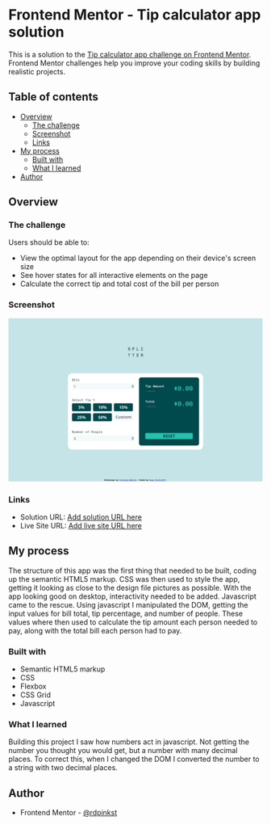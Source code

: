 # Frontend Mentor - Tip calculator app solution

This is a solution to the [Tip calculator app challenge on Frontend Mentor](https://www.frontendmentor.io/challenges/tip-calculator-app-ugJNGbJUX). Frontend Mentor challenges help you improve your coding skills by building realistic projects.

## Table of contents

- [Overview](#overview)
  - [The challenge](#the-challenge)
  - [Screenshot](#screenshot)
  - [Links](#links)
- [My process](#my-process)
  - [Built with](#built-with)
  - [What I learned](#what-i-learned)
- [Author](#author)


## Overview

### The challenge

Users should be able to:

- View the optimal layout for the app depending on their device's screen size
- See hover states for all interactive elements on the page
- Calculate the correct tip and total cost of the bill per person

### Screenshot

![](./screen-shot.png)


### Links

- Solution URL: [Add solution URL here](https://github.com/rdpinkst/tip-calculator-app-main)
- Live Site URL: [Add live site URL here](https://rdpinkst.github.io/tip-calculator-app-main/)

## My process

The structure of this app was the first thing that needed to be built, coding up the semantic HTML5 markup.  CSS was then used to style the app, getting it looking as close to the design file pictures as possible.  With the app looking good on desktop, interactivity needed to be added.  Javascript came to the rescue.  Using javascript I manipulated the DOM, getting the input values for bill total, tip percentage, and number of people.  These values where then used to calculate the tip amount each person needed to pay, along with the total bill each person had to pay.  


### Built with

- Semantic HTML5 markup
- CSS 
- Flexbox
- CSS Grid
- Javascript

### What I learned

Building this project I saw how numbers act in javascript.  Not getting the number you thought you would get, but a number with many decimal places.  To correct this, when I changed the DOM I converted the number to a string with two decimal places.

## Author

- Frontend Mentor - [@rdpinkst](https://www.frontendmentor.io/profile/rdpinkst)




